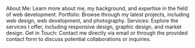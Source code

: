 About Me: Learn more about me, my background, and expertise in the field of web development.
Portfolio: Browse through my latest projects, including web design, web development, and photography.
Services: Explore the services I offer, including responsive design, graphic design, and market design.
Get in Touch: Contact me directly via email or through the provided contact form to discuss potential collaborations or inquiries.
